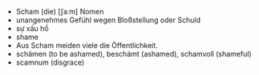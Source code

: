 
- Scham (die)	[ʃaːm]	Nomen	
- unangenehmes Gefühl wegen Bloßstellung oder Schuld	
- sự xấu hổ	
- shame	
- Aus Scham meiden viele die Öffentlichkeit.	
- schämen (to be ashamed), beschämt (ashamed), schamvoll (shameful)	
- scamnum (disgrace)